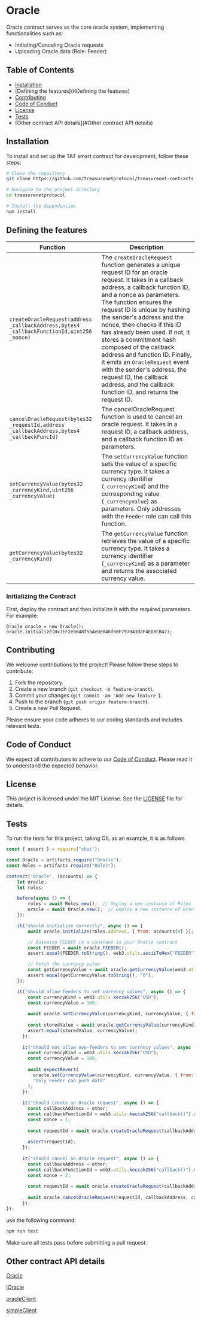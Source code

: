 # Oracle

Oracle contract serves as the core oracle system, implementing functionalities such as:

- Initiating/Canceling Oracle requests
- Uploading Oracle data (Role: Feeder)

## Table of Contents

- [Installation](#installation)
- [Defining the features](#Defining the features)
- [Contributing](#contributing)
- [Code of Conduct](#code-of-conduct)
- [License](#license)
- [Tests](#tests)
- [Other contract API details](#Other contract API details)

## Installation

To install and set up the TAT smart contract for development, follow these steps:

```bash
# Clone the repository
git clone https://github.com/treasurenetprotocol/treasurenet-contracts.git

# Navigate to the project directory
cd treasurenetprotocol

# Install the dependencies
npm install
```

## Defining the features

| Function                                                     | Description                                                  |
| ------------------------------------------------------------ | ------------------------------------------------------------ |
| `createOracleRequest(address _callbackAddress,bytes4 _callbackFunctionId,uint256 _nonce)` | The `createOracleRequest` function generates a unique request ID for an oracle request. It takes in a callback address, a callback function ID, and a nonce as parameters. The function ensures the request ID is unique by hashing the sender's address and the nonce, then checks if this ID has already been used. If not, it stores a commitment hash composed of the callback address and function ID. Finally, it emits an `OracleRequest` event with the sender's address, the request ID, the callback address, and the callback function ID, and returns the request ID. |
| `cancelOracleRequest(bytes32 _requestId,address _callbackAddress,bytes4 _callbackFuncId)` | The cancelOracleRequest function is used to cancel an oracle request. It takes in a request ID, a callback address, and a callback function ID as parameters. |
| `setCurrencyValue(bytes32 _currencyKind,uint256 _currencyValue)` | The `setCurrencyValue` function sets the value of a specific currency type. It takes a currency identifier (`_currencyKind`) and the corresponding value (`_currencyValue`) as parameters. Only addresses with the `Feeder` role can call this function. |
| `getCurrencyValue(bytes32 _currencyKind)`                    | The `getCurrencyValue` function retrieves the value of a specific currency type. It takes a currency identifier (`_currencyKind`) as a parameter and returns the associated currency value. |

### Initializing the Contract

First, deploy the contract and then initialize it with the required parameters. For example:

```solidity
Oracle oracle = new Oracle();
oracle.initialize(0x7EF2e0048f5bAeDe046f6BF797943daF4ED8CB47);
```

## Contributing

We welcome contributions to the project! Please follow these steps to contribute:

1. Fork the repository.
2. Create a new branch (`git checkout -b feature-branch`).
3. Commit your changes (`git commit -am 'Add new feature'`).
4. Push to the branch (`git push origin feature-branch`).
5. Create a new Pull Request.

Please ensure your code adheres to our coding standards and includes relevant tests.

## Code of Conduct

We expect all contributors to adhere to our [Code of Conduct](link-to-code-of-conduct). Please read it to understand the expected behavior.

## License

This project is licensed under the MIT License. See the [LICENSE](link-to-license) file for details.

## Tests

To run the tests for this project, taking OIL as an example, it is as follows

```js
const { assert } = require("chai");

const Oracle = artifacts.require("Oracle");
const Roles = artifacts.require("Roles");

contract('Oracle', (accounts) => {
    let oracle;
    let roles;

    before(async () => {
        roles = await Roles.new();  // Deploy a new instance of Roles
        oracle = await Oracle.new();  // Deploy a new instance of Oracle
    });

    it("should initialize correctly", async () => {
        await oracle.initialize(roles.address, { from: accounts[0] });

        // Assuming FEEDER is a constant in your Oracle contract
        const FEEDER = await oracle.FEEDER();
        assert.equal(FEEDER.toString(), web3.utils.asciiToHex("FEEDER"));

        // Fetch the currency value
        const getCurrencyValue = await oracle.getCurrencyValue(web3.utils.asciiToHex("UNIT"));
        assert.equal(getCurrencyValue.toString(), "0");
    });

    it("should allow feeders to set currency values", async () => {
        const currencyKind = web3.utils.keccak256("USD");
        const currencyValue = 100;
    
        await oracle.setCurrencyValue(currencyKind, currencyValue, { from: feeder });
    
        const storedValue = await oracle.getCurrencyValue(currencyKind);
        assert.equal(storedValue, currencyValue);
      });
    
      it("should not allow non-feeders to set currency values", async () => {
        const currencyKind = web3.utils.keccak256("USD");
        const currencyValue = 100;
    
        await expectRevert(
          oracle.setCurrencyValue(currencyKind, currencyValue, { from: other }),
          "Only Feeder can push data"
        );
      });
    
      it("should create an Oracle request", async () => {
        const callbackAddress = other;
        const callbackFunctionId = web3.utils.keccak256("callback()").substring(0, 10); // First 4 bytes
        const nonce = 1;
    
        const requestId = await oracle.createOracleRequest(callbackAddress, callbackFunctionId, nonce, { from: owner });
    
        assert(requestId);
      });
    
      it("should cancel an Oracle request", async () => {
        const callbackAddress = other;
        const callbackFunctionId = web3.utils.keccak256("callback()").substring(0, 10); // First 4 bytes
        const nonce = 2;
    
        const requestId = await oracle.createOracleRequest(callbackAddress, callbackFunctionId, nonce, { from: owner });
    
        await oracle.cancelOracleRequest(requestId, callbackAddress, callbackFunctionId, { from: owner });
      });
});

```

use the following command:

```bash
npm run test
```

Make sure all tests pass before submitting a pull request.

## Other contract API details

[Oracle](D:\work\Treasurenet-contracts\fork\treasurenet-contracts\docs\oracle\oracle\README.md)

[IOracle](D:\work\Treasurenet-contracts\fork\treasurenet-contracts\docs\oracle\IOracle\README.md)

[oracleClient](D:\work\Treasurenet-contracts\fork\treasurenet-contracts\docs\oracle\oracleClient\README.md)

[simpleClient](D:\work\Treasurenet-contracts\fork\treasurenet-contracts\docs\oracle\simpleClient\README.md)